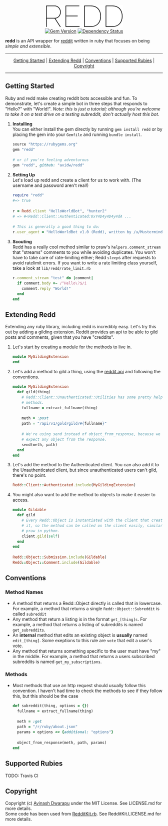 <p align="center">
  <img src="github/redd.png?raw=true" alt="redd"><br>
  <a href="http://badge.fury.io/rb/redd"><img src="https://badge.fury.io/rb/redd.svg" alt="Gem Version" height="18"></a>
  <a href="https://gemnasium.com/avidw/redd"><img src="https://gemnasium.com/avidw/redd.svg" alt="Dependency Status"></a>
</p>

**redd** is an API wrapper for [reddit](http://reddit.com/dev/api) written in ruby that focuses on being *simple and extensible*.

---

<p align="center">
  <a href="#getting-started">Getting Started</a> |
  <a href="#extending-redd">Extending Redd</a> |
  <a href="#conventions">Conventions</a> |
  <a href="#supported-rubies">Supported Rubies</a> |
  <a href="#copyright">Copyright</a>
</p>

---

## Getting Started
Ruby and redd make creating reddit bots accessible and fun. To demonstrate, let's create a simple bot in three steps that responds to "Hello?" with "World!". *Note: this is just a tutorial; although you're welcome to take it on a test drive on a testing subreddit, don't actually host this bot.*

1. **Installing**  
   You can either install the gem directly by running `gem install redd` or by placing the gem into your `Gemfile` and running `bundle install`.
   ```ruby
   source "https://rubygems.org"
   gem "redd"
   
   # or if you're feeling adventurous
   gem "redd", github: "avidw/redd"
   ```

2. **Setting Up**  
   Let's load up redd and create a client for us to work with. (The username and password aren't real!)
   ```ruby
   require "redd"
   #=> true
   
   r = Redd.client "HelloWorldBot", "hunter2"
   # => #<Redd::Client::Authenticated:0xY4D4y4D4y4dA ...
   
   # This is generally a good thing to do:
   r.user_agent = "HelloWorldBot v1.0 (Redd), written by /u/Mustermind"
   ```

3. **Scouting**  
   Redd has a really cool method similar to praw's `helpers.comment_stream` that "streams" comments to you while avoiding duplicates. You won't have to take care of rate-limiting either; Redd `sleep`s after requests to avoid ratelimit errors. If you want to write a rate limiting class yourself, take a look at `lib/redd/rate_limit.rb`
   ```ruby
   r.comment_stream "test" do |comment|
     if comment.body =~ /^Hello\?$/i
       comment.reply "World!"
     end
   end
   ```

## Extending Redd
Extending any ruby library, including redd is incredibly easy. Let's try this out by adding a gilding extension. Reddit provides an api to be able to gild posts and comments, given that you have "creddits".

1. Let's start by creating a module for the methods to live in.
   ```ruby
   module MyGildingExtension
   end
   ```

2. Let's add a method to gild a thing, using the [reddit api](http://www.reddit.com/dev/api#section_gold) and following the conventions.
   ```ruby
   module MyGildingExtension
     def gild(thing)
       # Redd::Client::Unauthenticated::Utilities has some pretty helpful
       # methods.
       fullname = extract_fullname(thing)

       meth = :post
       path = "/api/v1/gold/gild/#{fullname}"

       # We're using send instead of object_from_response, because we don't
       # expect any object from the response.
       send(meth, path)
     end
   end
   ```

3. Let's add the method to the Authenticated client. You can also add it to the Unauthenticated client, but since unauthenticated users can't gild, there's no point.
   ```ruby
   Redd::Client::Authenticated.include(MyGildingExtension)
   ```

4. You might also want to add the method to objects to make it easier to access.
   ```ruby
   module Gildable
     def gild
       # Every Redd::Object is instantiated with the client that created
       # it, so the method can be called on the client easily, similar to
       # praw in python.
       client.gild(self)
     end
   end

   Redd::Object::Submission.include(Gildable)
   Redd::Object::Comment.include(Gildable)
   ```

## Conventions
### Method Names
- A method that returns a Redd::Object directly is called that in lowercase. For example, a method that returns a single `Redd::Object::Subreddit` is called `subreddit`
- Any method that return a listing is in the format `get_[thing]s`. For example, a method that returns a listing of subreddits is named `get_subreddits`.
- An **internal** method that edits an existing object is **usually** named `edit_[thing]`. Some exeptions to this rule are `vote` that edit a user's vote.
- Any method that returns something specific to the user must have "my" in the middle. For example, a method that returns a users subscribed subreddits is named `get_my_subscriptions`.

### Methods
- Most methods that use an http request should usually follow this convention. I haven't had time to check the methods to see if they follow this, but this should be the case
  ```ruby
  def subreddit(thing, options = {})
    fullname = extract_fullname(thing)

    meth = :get
    path = "/r/ruby/about.json"
    params = options << {additional: "options"}

    object_from_response(meth, path, params)
  end
  ```

## Supported Rubies
TODO: Travis CI

## Copyright
Copyright (c) [Avinash Dwarapu](http://github.com/avidw) under the MIT License. See LICENSE.md for more details.  
Some code has been used from [RedditKit.rb](http://github.com/samsymons/RedditKit.rb). See RedditKit.LICENSE.md for more details.
